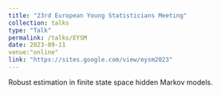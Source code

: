 ```yaml
---
title: "23rd European Young Statisticians Meeting"
collection: talks
type: "Talk"
permalink: /talks/EYSM
date: 2023-09-11
venue:"online"
link: "https://sites.google.com/view/eysm2023"
---
```


Robust estimation in finite state space hidden Markov models.
